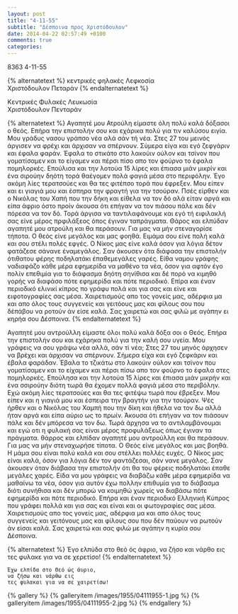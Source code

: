 ```yaml
---
layout: post
title: "4-11-55"
subtitle: "Δέσποινα προς Χριστόδουλον"
date: 2014-04-22 02:57:49 +0100
comments: true
categories: 
---
```


8363 4-11-55


{% alternatetext %}
κεντρικές φηλακές Λεφκοσία<br/>
Χριστόδουλον Πεταράν
{% endalternatetext %}

Κεντρικές Φυλακές Λευκωσία<br/>
Χριστόδουλον Πενταράν

{% alternatetext %}
Αγαπητέ μου Ατρούλη είμαστε όλη πολύ καλά δόξασοι ο θεός. Επήρα την επιστολήν σου και εχάρικα πολύ για τιν καλύσου ειγία. Μου γράδυς νασου γράπσο νέα αλά σάν τή νέα. Στες 27 του μεινός άργισεν να φρέχι και άρχισαν να σπέρνουν. Σύμερα είγα και εγό ζεφγάριν και έφαλα φαράν. Έφαλα το στικάτο στο λακούιν ούλον και τσίνον που γοματίσαμεν και το είγαμεν και πέρσι πίσο απο τον φούρνο το έφαλα πομηλορκές. Επούλισα και την λοτούα 15 λίρες και έπιασα μιάν μικρίν και ένα σιρούην δηότη τορά θαέγομεν πολά φαγιά μέσα στο περιφόλην. Έγο ακόμη λίες τερατσούες και θα τες φιτέπσο τορά που έφρεξεν. Μου είπεν και ει γιαγιά μου και έσπηρα την φραγτή για την τσούραν. Πσές είρθεν και ο Νικόλας του Χαπή που την δήκη και είθελα να τον δό αλά είταν αργά και είπα άφριο όστο προίν άκουσα ότι επήγαν να τον πιάσου πάλε και δέν πόρεσα να τον δό. Τορά άργισα να ταντιλαφάνουμε και εγό τή ειφιλακλή σας είνε μέρος πρφιλάξεος όπος έγιναν ταπράγματα. Θάρος και ελπύδαν αγαπητέ μου ατρούλη και θα περάσουν. Για μας να μήν στεναγορίσε τήποτα. Ο θεός είνε μεγάλος και μας φοηθά. Ειμάμα σου είνε πολή καλά και σου στέλι πολές εφγές. Ο Νίκος μας είνε καλά όσον για λόγια δέτον φατάζεσε σάνανε έναμεγάλος. Σαν άκουσεν ότα διάφασα την επιστολήν ότιθατου φέρης ποδηλατάκι έπαθεμεγάλες γαρές. Είθα ναμου γράφης ναδιαφάζο κάθε μέρα εφημερίδα να μαθένο τα νέα, όσον για αφτόν έγο πολίν επεθιμία για το διάφασμα δηότη σηνίθισα και δέ πορό να κιμηθό γορής να διαφάσο πότε εφημερίδα και πότε περιοδικό. Επίρα και έναν περιοδικό ελινικί κίπρος πο γράφυ πολά και για σας και είνε και ειφοτογραφίες σας μέσα. Χαιρετισμούς απο τος γονείς μας, αδέρφια μα και απο όλος τους συγγενείς και γειτόους μας και φίλους σου που δέπάβου να ροτούν άν είσε καλά. Σας χαιρετώ και σας φιλώ με αγάπην ει κηρήα σου Δέσποινα.
{% endalternatetext %}

Αγαπητέ μου αντρούλλη είμαστε όλοι πολύ καλά δόξα σοι ο Θεός. Επήρα την επιστολήν σου και εχάρηκα πολύ για την καλή σου υγεία. Μου γράφεις να σου γράψω νέα αλλά, σάν τί νέα; Στες 27 του μηνός άρχησεν να βρέχει και άρχισαν να σπέρνουν. Σήμερα είχα και εγό ζεφκάριν και έβαλα φαράδαν. Έβαλα το τζικάτω στο λακούιν ούλον και τσίνον που γοματίσαμεν και το είχαμεν και πέρσι πίσω απο τον φούρνο το έφαλα στες πομηλορκές. Επούλησα και την λοτούα 15 λίρες και έπιασα μιάν μικρήν και ένα σσιρούην διότη τωρά θα έχομεν πολλά φαγιά μέσα στο περιβόλην. Εχώ ακόμη λίες τερατσούες και θα τες φιτέψω τωρά που έβρεξεν. Μου είπεν και η γιαγιά μου και έσπειρα την βραγτήν για την τσούραν. Ψές ήρθεν και ο Νικόλας του Χαμπή που την δίκη και ήθελα να τον δω αλλά ήταν αργά και είπα αύριο ως το πρωίν. Άκουσα ότι επήγαν να τον πιάσουν πάλε και δέν μπόρεσα να τον δω. Τωρά άρχησα να το αντιλαμβάνουμαι και εγώ οτι η φυλακή σας είναι μέρος προφυλάξεως όπως έγιναν τα πράγματα. θάρρος και ελπίδαν αγαπητέ μου αντρούλλη και θα περάσουν. Για μας να μήν στεναχωρήσε τίποτα. Ο Θεός είνε μεγάλος και μας βοηθά. Η μάμα σου είναι πολύ καλά και σου στέλλει πολλές ευχές. Ο Νίκος μας είναι καλά, όσον για λόγια δέν τον φαντάζεσαι, σάν νανε μεγάλος. Σαν άκουσεν όταν διάβασα την επιστολήν ότι θα του φέρεις ποδηλατάκι έπαθε μεγάλες χαρές. Είδα να μου γράφεις να διαβάζω κάθε μέρα εφημερίδα να μαθαίνω τα νέα, όσον για αυτόν έχω πολλην επιθυμία για το διάβασμα διότι συνήθισα και δέν μπορώ να κοιμηθώ χωρείς να διαβάσω πότε εφημερίδα και πότε περιοδικό. Επήρα και έναν περιοδικό Ελληνική Κύπρος που γράφει πολλά και για σας και είναι και οι φωτογραφίες σας μέσα. Χαιρετισμούς απο τος γονείς μας, αδέρφια μα και απο όλος τους συγγενείς και γειτόνους μας και φίλους σου που δέν παύουν να ρωτούν άν είσαι καλά. Σας χαιρετώ και σας φιλώ με αγάπην η κυρία σου Δέσποινα.

{% alternatetext %}
Έγο ελπύδα στο θεό ός άφριο,
να ζήσο και νάρθο εις
τες φυλακε για να σε χερετίσο!
{% endalternatetext %}

    Έχω ελπίδα στο Θεό ώς άυριο,
    να ζήσω και νάρθω εις
    τες φυλακαι για να σε χαιρετίσω!


{% gallery %}
  {% galleryitem /images/1955/04111955-1.jpg %}
  {% galleryitem /images/1955/04111955-2.jpg %}
{% endgallery %}
